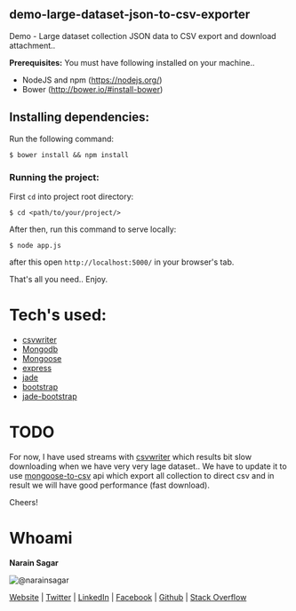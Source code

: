 ## demo-large-dataset-json-to-csv-exporter
Demo - Large dataset collection JSON data to CSV export and download attachment..

**Prerequisites:** 
You must have following installed on your machine..

- NodeJS and npm (https://nodejs.org/)
- Bower (http://bower.io/#install-bower)

## Installing dependencies:

Run the following command:

`$ bower install && npm install`

### Running the project:

First `cd` into project root directory:

`$ cd <path/to/your/project/>`

After then, run this command to serve locally:

`$ node app.js`

after this open `http://localhost:5000/` in your browser's tab.

That's all you need.. Enjoy.

# Tech's used:
- [csvwriter](https://github.com/GazonkFoo/csvwriter)
- [Mongodb](https://github.com/mongodb/node-mongodb-native)
- [Mongoose](https://github.com/Automattic/mongoose)
- [express](https://github.com/expressjs/express) 
- [jade](https://github.com/jadejs/jade)
- [bootstrap](https://github.com/twbs/bootstrap)
- [jade-bootstrap](https://github.com/rajasegar/JADE-Bootstrap)

# TODO
For now, I have used streams with [csvwriter](https://github.com/GazonkFoo/csvwriter) which results bit slow downloading when we have very very lage dataset.. We have to update it to use [mongoose-to-csv](https://github.com/nickpisacane/mongooseToCsv) api which export all collection to direct csv and in result we will have good performance (fast download).


Cheers!

# Whoami
**Narain Sagar**

![@narainsagar](https://avatars0.githubusercontent.com/narainsagar?&s=128)

[Website](http://narainsagar.com/) | [Twitter](https://twitter.com/narainsagar) | [LinkedIn](https://www.linkedin.com/pk/narainsagar) |  [Facebook](https://facebook.com/NarainSagarPage) | [Github](https://github.com/narainsagar) | [Stack Overflow](www.stackoverflow.com/users/5228251/narainsagar)
